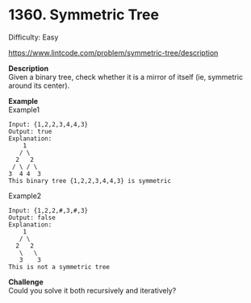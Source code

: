 # 1360. Symmetric Tree

Difficulty: Easy

https://www.lintcode.com/problem/symmetric-tree/description

**Description**  
Given a binary tree, check whether it is a mirror of itself (ie, symmetric around its center).

**Example**  
Example1
```
Input: {1,2,2,3,4,4,3}
Output: true
Explanation:
    1
   / \
  2   2
 / \ / \
3  4 4  3
This binary tree {1,2,2,3,4,4,3} is symmetric
```
Example2
```
Input: {1,2,2,#,3,#,3}
Output: false
Explanation:
    1
   / \
  2   2
   \   \
   3    3
This is not a symmetric tree
```

**Challenge**  
Could you solve it both recursively and iteratively?